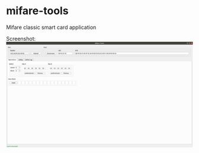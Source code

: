 # mifare-tools
Mifare classic smart card application

Screenshot:
![alt text](https://github.com/fananimi/mifare-tools/blob/master/images/screenshot.png)
